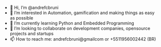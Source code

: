 - 👋 Hi, I’m @andrefcbruni
- 👀 I’m interested in Automation, gamification and making things as easy as possible
- 🌱 I’m currently learning Python and Embedded Programming
- 💞️ I’m looking to collaborate on development companies, opensource projects and startups
- 📫 How to reach me: andrefcbruni@gmailcom or +5511956002442 (BR)

<!---
andrefcbruni/andrefcbruni is a ✨ special ✨ repository because its `README.md` (this file) appears on your GitHub profile.
You can click the Preview link to take a look at your changes.
--->

